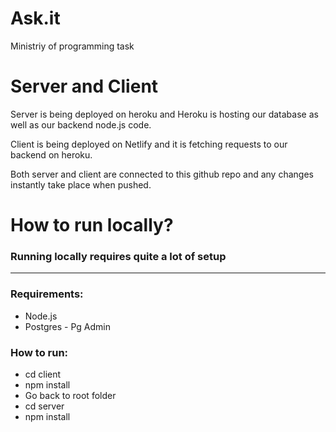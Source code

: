 # Ask.it

Ministriy of programming task

# Server and Client

Server is being deployed on heroku and Heroku
is hosting our database as well as our backend node.js code.

Client is being deployed on Netlify and it is fetching requests to
our backend on heroku.

Both server and client are connected to this github repo and any changes
instantly take place when pushed.

# How to run locally?

### Running locally requires quite a lot of setup

---

### Requirements:

- Node.js
- Postgres - Pg Admin

### How to run:

- cd client
- npm install
- Go back to root folder
- cd server
- npm install

